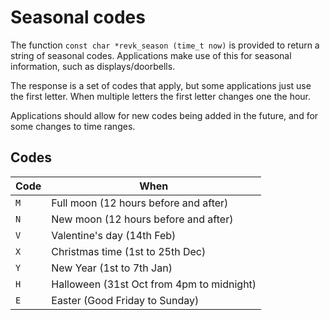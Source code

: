 # Seasonal codes

The function `const char *revk_season (time_t now)` is provided to return a string of seasonal codes. Applications make use of this for seasonal information, such as displays/doorbells.

The response is a set of codes that apply, but some applications just use the first letter. When multiple letters the first letter changes one the hour.

Applications should allow for new codes being added in the future, and for some changes to time ranges.

## Codes

|Code|When|
|----|----|
|`M`|Full moon (12 hours before and after)|
|`N`|New moon (12 hours before and after)|
|`V`|Valentine's day (14th Feb)|
|`X`|Christmas time (1st to 25th Dec)|
|`Y`|New Year (1st to 7th Jan)|
|`H`|Halloween (31st Oct from 4pm to midnight)|
|`E`|Easter (Good Friday to Sunday)|
